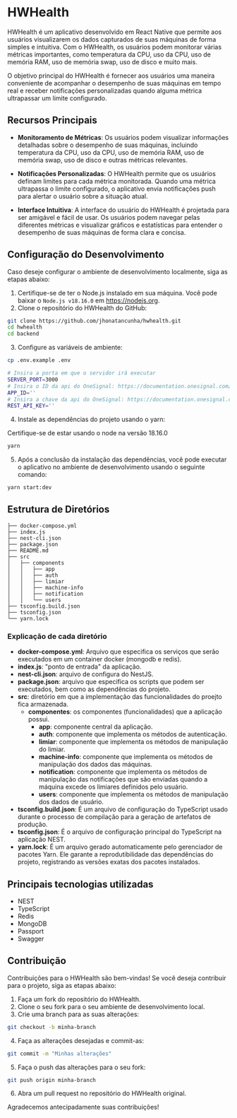 # HWHealth

HWHealth é um aplicativo desenvolvido em React Native que permite aos usuários visualizarem os dados capturados de suas máquinas de forma simples e intuitiva. Com o HWHealth, os usuários podem monitorar várias métricas importantes, como temperatura da CPU, uso da CPU, uso de memória RAM, uso de memória swap, uso de disco e muito mais.

O objetivo principal do HWHealth é fornecer aos usuários uma maneira conveniente de acompanhar o desempenho de suas máquinas em tempo real e receber notificações personalizadas quando alguma métrica ultrapassar um limite configurado.

## Recursos Principais

- **Monitoramento de Métricas**: Os usuários podem visualizar informações detalhadas sobre o desempenho de suas máquinas, incluindo temperatura da CPU, uso da CPU, uso de memória RAM, uso de memória swap, uso de disco e outras métricas relevantes.

- **Notificações Personalizadas**: O HWHealth permite que os usuários definam limites para cada métrica monitorada. Quando uma métrica ultrapassa o limite configurado, o aplicativo envia notificações push para alertar o usuário sobre a situação atual.

- **Interface Intuitiva**: A interface do usuário do HWHealth é projetada para ser amigável e fácil de usar. Os usuários podem navegar pelas diferentes métricas e visualizar gráficos e estatísticas para entender o desempenho de suas máquinas de forma clara e concisa.


## Configuração do Desenvolvimento

Caso deseje configurar o ambiente de desenvolvimento localmente, siga as etapas abaixo:

1. Certifique-se de ter o Node.js instalado em sua máquina. Você pode baixar o `Node.js v18.16.0` em https://nodejs.org.
2. Clone o repositório do HWHealth do GitHub:

```bash
git clone https://github.com/jhonatancunha/hwhealth.git
cd hwhealth
cd backend
```

3. Configure as variáveis de ambiente:

```bash
cp .env.example .env
```

```bash
# Insira a porta em que o servidor irá executar
SERVER_PORT=3000
# Insira o ID da api do OneSignal: https://documentation.onesignal.com/docs/keys-and-ids
APP_ID=''
# Insira a chave da api do OneSignal: https://documentation.onesignal.com/docs/keys-and-ids
REST_API_KEY=''
```

4. Instale as dependências do projeto usando o yarn:

Certifique-se de estar usando o node na versão 18.16.0

```bash
yarn
```

5. Após a conclusão da instalação das dependências, você pode executar o aplicativo no ambiente de desenvolvimento usando o seguinte comando:

```bash
yarn start:dev
```

## Estrutura de Diretórios

```.
├── docker-compose.yml
├── index.js
├── nest-cli.json
├── package.json
├── README.md
├── src
│   ├── components
│   │   ├── app
│   │   ├── auth
│   │   ├── limiar
│   │   ├── machine-info
│   │   ├── notification
│   │   └── users
├── tsconfig.build.json
├── tsconfig.json
└── yarn.lock
```

### Explicação de cada diretório

- **docker-compose.yml**: Arquivo que especifica os serviços que serão executados em um container docker (mongodb e redis).
- **index.js**: "ponto de entrada" da aplicação.
- **nest-cli.json**: arquivo de configura do NestJS.
- **package.json**: arquivo que especifica os scripts que podem ser executados, bem como as dependências do projeto.
- **src**: diretório em que a implementação das funcionalidades do proejto fica armazenada.
   - **componentes**: os componentes (funcionalidades) que a aplicação possui.
      - **app**: componente central da aplicação.
      - **auth**: componente que implementa os métodos de autenticação.
      - **limiar**: componente que implementa os métodos de manipulação do limiar.
      - **machine-info**: componente que implementa os métodos de manipulação dos dados das máquinas.
      - **notification**: componente que implementa os métodos de manipulação das notificações que são enviadas quando a máquina excede os limiares definidos pelo usuário.
      - **users**: componente que implementa os métodos de manipulação dos dados de usuário.
- **tsconfig.build.json**: É um arquivo de configuração do TypeScript usado durante o processo de compilação para a geração de artefatos de produção.
- **tsconfig.json**: É o arquivo de configuração principal do TypeScript na aplicação NEST.
- **yarn.lock**: É um arquivo gerado automaticamente pelo gerenciador de pacotes Yarn. Ele garante a reprodutibilidade das dependências do projeto, registrando as versões exatas dos pacotes instalados.

## Principais tecnologias utilizadas

- NEST
- TypeScript
- Redis
- MongoDB
- Passport
- Swagger
  
## Contribuição

Contribuições para o HWHealth são bem-vindas! Se você deseja contribuir para o projeto, siga as etapas abaixo:

1. Faça um fork do repositório do HWHealth.
2. Clone o seu fork para o seu ambiente de desenvolvimento local.
3. Crie uma branch para as suas alterações:

```bash
git checkout -b minha-branch
```
4. Faça as alterações desejadas e commit-as:
   
```bash
git commit -m "Minhas alterações"
```

5. Faça o push das alterações para o seu fork:

```bash
git push origin minha-branch
```

6. Abra um pull request no repositório do HWHealth original.

Agradecemos antecipadamente suas contribuições!
